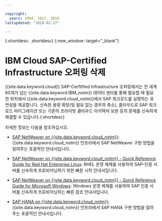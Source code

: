 ```yaml
---

copyright:
  years: 1994, 2017, 2018
lastupdated: "2018-02-27"

---
```


{:shortdesc: .shortdesc}
{:new_window: target="_blank"}

# IBM Cloud SAP-Certified Infrastructure 오퍼링 삭제

{{site.data.keyword.cloud}} SAP-Cerftified Infrastructure 오퍼링에서는 전 세계 60개가 넘는 {{site.data.keyword.IBM_notm}} 데이터 센터를 통해 필요할 때 필요한 위치에서 {{site.data.keyword.cloud_notm}}에서 SAP 워크로드를 실행하는 유연성을 제공합니다. 신속한 용량 확장(및 필요 없는 경우의 축소), 클라우드로 SAP 워크로드 마이그레이션 또는 기존의 프라이빗 클라우드 아키텍처 보완 등의 문제를 신속하게 해결할 수 있습니다.{:shortdesc}

자세한 정보는 다음을 참조하십시오. 

  * [SAP NetWeaver on {{site.data.keyword.cloud_notm}}](https://console.bluemix.net/docs/infrastructure/sap-netweaver/sap-index.html#getting-started): {{site.data.keyword.cloud_notm}} 인프라에서 SAP NetWeaver 구현 방법을 알려주는 포괄적인 안내서입니다.
  * [SAP NetWeaver on {{site.data.keyword.cloud_notm}} - Quick Reference Guide for Red Hat Enterprise Linux](https://console.bluemix.net/docs/infrastructure/sap-netweaver-rhel-qrg/rhel-index.html#getting-started): RHEL 운영 체제를 사용하여 SAP-인증 서버를 신속하게 프로비저닝하기 위한 빠른 시작 안내서입니다.
  * [SAP NetWeaver on {{site.data.keyword.cloud_notm}} - Quick Reference Guide for Microsoft Windows](https://console.bluemix.net/docs/infrastructure/sap-netweaver-ms-qrg/ms-index.html#getting-started): Windows 운영 체제를 사용하여 SAP 인증 서버를 신속하게 프로비저닝하는 빠른 참조 안내서입니다.
  
  * [SAP HANA on {{site.data.keyword.cloud_notm}}](https://console.bluemix.net/docs/infrastructure/sap-hana/hana-index.html#getting-started): {{site.data.keyword.cloud_notm}} 인프라에서 SAP HANA 구현 방법을 알려주는 포괄적인 안내서입니다.
